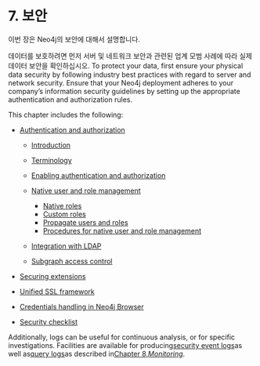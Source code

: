 # 7. 보안

<i class="fa fa-info"></i> 이번 장은 Neo4j의 보안에 대해서 설명합니다. 


데이터를 보호하려면 먼저 서버 및 네트워크 보안과 관련된 업계 모범 사례에 따라 실제 데이터 보안을 확인하십시오. To protect your data, first ensure your physical data security by following industry best practices with regard to server and network security. Ensure that your Neo4j deployment adheres to your company’s information security guidelines by setting up the appropriate authentication and authorization rules.

This chapter includes the following:

* [Authentication and authorization](https://neo4j.com/docs/operations-manual/3.3/security/authentication-authorization/)

  * [Introduction](https://neo4j.com/docs/operations-manual/3.3/security/authentication-authorization/introduction/)
  * [Terminology](https://neo4j.com/docs/operations-manual/3.3/security/authentication-authorization/terminology/)
  * [Enabling authentication and authorization](https://neo4j.com/docs/operations-manual/3.3/security/authentication-authorization/enable/)
  * [Native user and role management](https://neo4j.com/docs/operations-manual/3.3/security/authentication-authorization/native-user-role-management/)

    * [Native roles](https://neo4j.com/docs/operations-manual/3.3/security/authentication-authorization/native-user-role-management/native-roles/)
    * [Custom roles](https://neo4j.com/docs/operations-manual/3.3/security/authentication-authorization/native-user-role-management/custom-roles/)
    * [Propagate users and roles](https://neo4j.com/docs/operations-manual/3.3/security/authentication-authorization/native-user-role-management/propagate-users-and-roles/)
    * [Procedures for native user and role management](https://neo4j.com/docs/operations-manual/3.3/security/authentication-authorization/native-user-role-management/procedures/)

  * [Integration with LDAP](https://neo4j.com/docs/operations-manual/3.3/security/authentication-authorization/ldap-integration/)

  * [Subgraph access control](https://neo4j.com/docs/operations-manual/3.3/security/authentication-authorization/subgraph-access-control/)

* [Securing extensions](https://neo4j.com/docs/operations-manual/3.3/security/securing-extensions/)

* [Unified SSL framework](https://neo4j.com/docs/operations-manual/3.3/security/ssl-framework/)
* [Credentials handling in Neo4j Browser](https://neo4j.com/docs/operations-manual/3.3/security/browser/)
* [Security checklist](https://neo4j.com/docs/operations-manual/3.3/security/checklist/)

Additionally, logs can be useful for continuous analysis, or for specific investigations. Facilities are available for producing[security event logs](https://neo4j.com/docs/operations-manual/3.3/monitoring/logging/security-events-logging/)as well as[query logs](https://neo4j.com/docs/operations-manual/3.3/monitoring/logging/query-logging/)as described in[Chapter 8,_Monitoring_](https://neo4j.com/docs/operations-manual/3.3/monitoring/).

